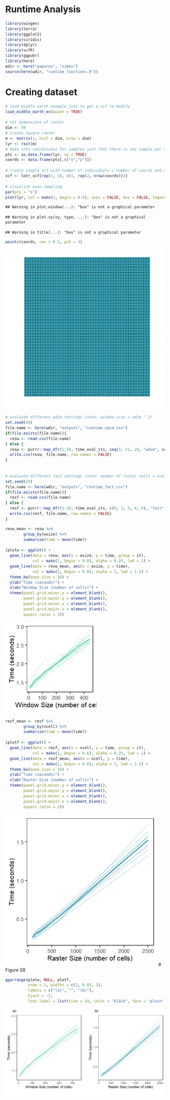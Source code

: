 Runtime Analysis
================

``` r
library(wingen)
library(terra)
library(ggplot2)
library(viridis)
library(dplyr)
library(vcfR)
library(ggpubr)
library(here)
wdir <- here("paperex", "simex")
source(here(wdir, "runtime_functions.R"))
```

# Creating dataset

``` r
# load middle earth example just to get a vcf to modify
load_middle_earth_ex(quiet = TRUE)

# set dimensions of raster
dim <- 50
# create square raster
m <- matrix(1, ncol = dim, nrow = dim)
lyr <- rast(m)
# make into coordinates for samples such that there is one sample per raster cell
pts <- as.data.frame(lyr, xy = TRUE)
coords <- data.frame(pts[,c("x","y")])

# create simple vcf with number of individuals = number of coords and only one site
vcf <- lotr_vcf[rep(1, 1), c(1, rep(2, nrow(coords)))]

# visualize even sampling
par(pty = "s")
plot(lyr, col = mako(1, begin = 0.6), axes = FALSE, box = FALSE, legend = FALSE)
```

    ## Warning in plot.window(...): "box" is not a graphical parameter

    ## Warning in plot.xy(xy, type, ...): "box" is not a graphical parameter

    ## Warning in title(...): "box" is not a graphical parameter

``` r
points(coords, cex = 0.5, pch = 3)
```

![](runtime_notebook_files/figure-gfm/unnamed-chunk-2-1.png)<!-- -->

``` r
# evaluate different wdim settings (note: window size = wdim ^ 2)
set.seed(44)
file.name <- here(wdir, "outputs", "runtime_wdim.csv")
if(file.exists(file.name)){
  resw <- read.csv(file.name)
} else {
  resw <- purrr::map_dfr(1:10, time_eval_its, seq(3, 21, 2), "wdim", vcf, coords, lyr)
  write.csv(resw, file.name, row.names = FALSE)
}


# evaluate different fact settings (note: number of raster cells = ncell(aggregate(lyr, fact)))
set.seed(22)
file.name <- here(wdir, "outputs", "runtime_fact.csv")
if(file.exists(file.name)){
  resf <- read.csv(file.name)
} else {
  resf <- purrr::map_dfr(1:10, time_eval_its, c(0, 2, 3, 4, 5), "fact", vcf, coords, lyr)
  write.csv(resf, file.name, row.names = FALSE)
}
```

``` r
resw_mean <- resw %>% 
        group_by(wsize) %>% 
        summarise(time = mean(time))

(plotw <- ggplot() +
  geom_line(data = resw, aes(x = wsize, y = time, group = it), 
            col = mako(1, begin = 0.8), alpha = 0.25, lwd = 1) +
  geom_line(data = resw_mean, aes(x = wsize, y = time), 
            col = mako(1, begin = 0.8), alpha = 1, lwd = 1.1) +
  theme_bw(base_size = 16) + 
  ylab("Time (seconds)") +
  xlab("Window Size (number of cells)") +
  theme(panel.grid.minor.y = element_blank(), 
        panel.grid.major.y = element_blank(),
        panel.grid.minor.x = element_blank(), 
        panel.grid.major.x = element_blank(),
        aspect.ratio = 1))
```

![](runtime_notebook_files/figure-gfm/unnamed-chunk-4-1.png)<!-- -->

``` r
resf_mean <- resf %>% 
        group_by(ncell) %>% 
        summarise(time = mean(time))

(plotf <- ggplot() +
  geom_line(data = resf, aes(x = ncell, y = time, group = it), 
            col = mako(1, begin = 0.6), alpha = 0.25, lwd = 1) +
  geom_line(data = resf_mean, aes(x = ncell, y = time),
            col = mako(1, begin = 0.6), alpha = 1, lwd = 1.1) +
  theme_bw(base_size = 16) + 
  ylab("Time (seconds)") +
  xlab("Raster Size (number of cells)") +
  theme(panel.grid.minor.y = element_blank(), 
        panel.grid.major.y = element_blank(),
        panel.grid.minor.x = element_blank(), 
        panel.grid.major.x = element_blank(),
        aspect.ratio = 1))
```

![](runtime_notebook_files/figure-gfm/unnamed-chunk-5-1.png)<!-- --> \#
Figure S8

``` r
ggarrange(plotw, NULL, plotf, 
          nrow = 1, widths = c(1, 0.05, 1),
          labels = c("(a)", "", "(b)"), 
          hjust = -2,
          font.label = list(size = 14, color = "black", face = "plain", family = NULL))
```

![](runtime_notebook_files/figure-gfm/unnamed-chunk-6-1.png)<!-- -->

